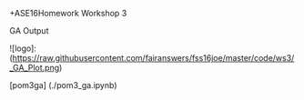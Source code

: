 +ASE16Homework Workshop 3

GA Output

![logo]: (https://raw.githubusercontent.com/fairanswers/fss16joe/master/code/ws3/_GA_Plot.png)

[pom3ga] (./pom3_ga.ipynb)


